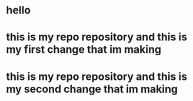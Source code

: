 # hello
# this is my repo repository and this is my first change that im making
# this is my repo repository and this is my second change that im making